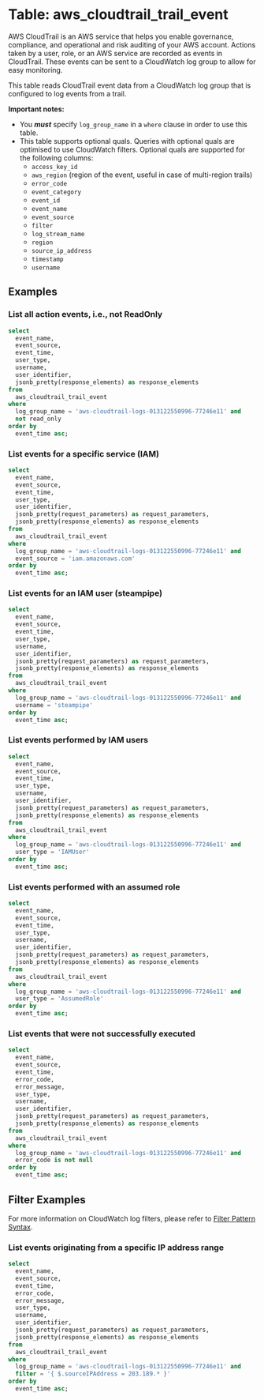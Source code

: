 # Table: aws_cloudtrail_trail_event

AWS CloudTrail is an AWS service that helps you enable governance, compliance, and operational and risk auditing of your AWS account. Actions taken by a user, role, or an AWS service are recorded as events in CloudTrail. These events can be sent to a CloudWatch log group to allow for easy monitoring.

This table reads CloudTrail event data from a CloudWatch log group that is configured to log events from a trail.

**Important notes:**

- You **_must_** specify `log_group_name` in a `where` clause in order to use this table.
- This table supports optional quals. Queries with optional quals are optimised to use CloudWatch filters. Optional quals are supported for the following columns:
  - `access_key_id`
  - `aws_region` (region of the event, useful in case of multi-region trails)
  - `error_code`
  - `event_category`
  - `event_id`
  - `event_name`
  - `event_source`
  - `filter`
  - `log_stream_name`
  - `region`
  - `source_ip_address`
  - `timestamp`
  - `username`

## Examples

### List all action events, i.e., not ReadOnly

```sql
select
  event_name,
  event_source,
  event_time,
  user_type,
  username,
  user_identifier,
  jsonb_pretty(response_elements) as response_elements
from
  aws_cloudtrail_trail_event
where
  log_group_name = 'aws-cloudtrail-logs-013122550996-77246e11' and
  not read_only
order by
  event_time asc;
```

### List events for a specific service (IAM)

```sql
select
  event_name,
  event_source,
  event_time,
  user_type,
  user_identifier,
  jsonb_pretty(request_parameters) as request_parameters,
  jsonb_pretty(response_elements) as response_elements
from
  aws_cloudtrail_trail_event
where
  log_group_name = 'aws-cloudtrail-logs-013122550996-77246e11' and
  event_source = 'iam.amazonaws.com'
order by
  event_time asc;
```

### List events for an IAM user (steampipe)

```sql
select
  event_name,
  event_source,
  event_time,
  user_type,
  username,
  user_identifier,
  jsonb_pretty(request_parameters) as request_parameters,
  jsonb_pretty(response_elements) as response_elements
from
  aws_cloudtrail_trail_event
where
  log_group_name = 'aws-cloudtrail-logs-013122550996-77246e11' and
  username = 'steampipe'
order by
  event_time asc;
```

### List events performed by IAM users

```sql
select
  event_name,
  event_source,
  event_time,
  user_type,
  username,
  user_identifier,
  jsonb_pretty(request_parameters) as request_parameters,
  jsonb_pretty(response_elements) as response_elements
from
  aws_cloudtrail_trail_event
where
  log_group_name = 'aws-cloudtrail-logs-013122550996-77246e11' and
  user_type = 'IAMUser'
order by
  event_time asc;
```

### List events performed with an assumed role

```sql
select
  event_name,
  event_source,
  event_time,
  user_type,
  username,
  user_identifier,
  jsonb_pretty(request_parameters) as request_parameters,
  jsonb_pretty(response_elements) as response_elements
from
  aws_cloudtrail_trail_event
where
  log_group_name = 'aws-cloudtrail-logs-013122550996-77246e11' and
  user_type = 'AssumedRole'
order by
  event_time asc;
```

### List events that were not successfully executed

```sql
select
  event_name,
  event_source,
  event_time,
  error_code,
  error_message,
  user_type,
  username,
  user_identifier,
  jsonb_pretty(request_parameters) as request_parameters,
  jsonb_pretty(response_elements) as response_elements
from
  aws_cloudtrail_trail_event
where
  log_group_name = 'aws-cloudtrail-logs-013122550996-77246e11' and
  error_code is not null
order by
  event_time asc;
```

## Filter Examples

For more information on CloudWatch log filters, please refer to [Filter Pattern Syntax](https://docs.aws.amazon.com/AmazonCloudWatch/latest/logs/FilterAndPatternSyntax.html).

### List events originating from a specific IP address range

```sql
select
  event_name,
  event_source,
  event_time,
  error_code,
  error_message,
  user_type,
  username,
  user_identifier,
  jsonb_pretty(request_parameters) as request_parameters,
  jsonb_pretty(response_elements) as response_elements
from
  aws_cloudtrail_trail_event
where
  log_group_name = 'aws-cloudtrail-logs-013122550996-77246e11' and
  filter = '{ $.sourceIPAddress = 203.189.* }'
order by
  event_time asc;
```
